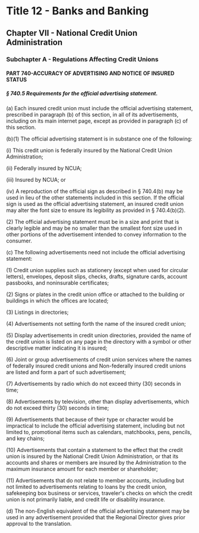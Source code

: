 
# Title 12 - Banks and Banking
## Chapter VII - National Credit Union Administration
### Subchapter A - Regulations Affecting Credit Unions
#### PART 740-ACCURACY OF ADVERTISING AND NOTICE OF INSURED STATUS
##### § 740.5 Requirements for the official advertising statement.

(a) Each insured credit union must include the official advertising statement, prescribed in paragraph (b) of this section, in all of its advertisements, including on its main internet page, except as provided in paragraph (c) of this section.

(b)(1) The official advertising statement is in substance one of the following:

(i) This credit union is federally insured by the National Credit Union Administration;

(ii) Federally insured by NCUA;

(iii) Insured by NCUA; or

(iv) A reproduction of the official sign as described in § 740.4(b) may be used in lieu of the other statements included in this section. If the official sign is used as the official advertising statement, an insured credit union may alter the font size to ensure its legibility as provided in § 740.4(b)(2).

(2) The official advertising statement must be in a size and print that is clearly legible and may be no smaller than the smallest font size used in other portions of the advertisement intended to convey information to the consumer.

(c) The following advertisements need not include the official advertising statement:

(1) Credit union supplies such as stationery (except when used for circular letters), envelopes, deposit slips, checks, drafts, signature cards, account passbooks, and noninsurable certificates;

(2) Signs or plates in the credit union office or attached to the building or buildings in which the offices are located;

(3) Listings in directories;

(4) Advertisements not setting forth the name of the insured credit union;

(5) Display advertisements in credit union directories, provided the name of the credit union is listed on any page in the directory with a symbol or other descriptive matter indicating it is insured;

(6) Joint or group advertisements of credit union services where the names of federally insured credit unions and Non-federally insured credit unions are listed and form a part of such advertisement;

(7) Advertisements by radio which do not exceed thirty (30) seconds in time;

(8) Advertisements by television, other than display advertisements, which do not exceed thirty (30) seconds in time;

(9) Advertisements that because of their type or character would be impractical to include the official advertising statement, including but not limited to, promotional items such as calendars, matchbooks, pens, pencils, and key chains;

(10) Advertisements that contain a statement to the effect that the credit union is insured by the National Credit Union Administration, or that its accounts and shares or members are insured by the Administration to the maximum insurance amount for each member or shareholder;

(11) Advertisements that do not relate to member accounts, including but not limited to advertisements relating to loans by the credit union, safekeeping box business or services, traveler's checks on which the credit union is not primarily liable, and credit life or disability insurance.

(d) The non-English equivalent of the official advertising statement may be used in any advertisement provided that the Regional Director gives prior approval to the translation.
